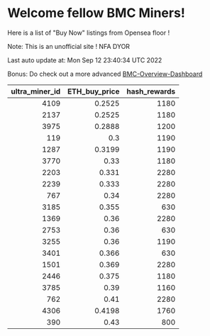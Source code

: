 # Welcome fellow BMC Miners!
Here is a list of "Buy Now" listings from Opensea floor !

Note: This is an unofficial site ! NFA DYOR

Last auto update at: Mon Sep 12 23:40:34 UTC 2022

Bonus: Do check out a more advanced [BMC-Overview-Dashboard](https://dune.com/defifunk/BMC-Overview-Dashboard)


|   ultra_miner_id |   ETH_buy_price |   hash_rewards |
|-----------------:|----------------:|---------------:|
|             4109 |          0.2525 |           1180 |
|             2137 |          0.2525 |           1180 |
|             3975 |          0.2888 |           1200 |
|              119 |          0.3    |           1190 |
|             1287 |          0.3199 |           1190 |
|             3770 |          0.33   |           1180 |
|             2203 |          0.331  |           2280 |
|             2239 |          0.333  |           2280 |
|              767 |          0.34   |           2280 |
|             3185 |          0.355  |            630 |
|             1369 |          0.36   |           2280 |
|             2753 |          0.36   |            630 |
|             3255 |          0.36   |           1190 |
|             3401 |          0.366  |            630 |
|             1501 |          0.369  |           2280 |
|             2446 |          0.375  |           1180 |
|             3785 |          0.39   |           1160 |
|              762 |          0.41   |           2280 |
|             4306 |          0.4198 |           1760 |
|              390 |          0.43   |            800 |
